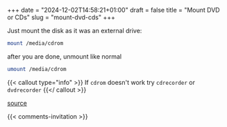 +++
date = "2024-12-02T14:58:21+01:00"
draft = false
title = "Mount DVD or CDs"
slug = "mount-dvd-cds"
+++

Just mount the disk as it was an external drive:

```bash
mount /media/cdrom
```

after you are done, unmount like normal

```bash
umount /media/cdrom
```

{{< callout type="info" >}}
   If `cdrom` doesn't work try `cdrecorder` or `dvdrecorder`
{{</ callout >}}

[source](https://www.cyberciti.biz/faq/mounting-cdrom-in-linux/)

{{< comments-invitation >}}